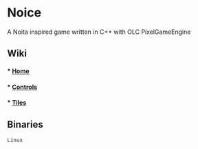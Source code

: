 # Noice
A Noita inspired game written in C++ with OLC PixelGameEngine

## Wiki

#### * [Home](https://github.com/ihave13digits/Bitmapper/wiki/Home)
#### * [Controls](https://github.com/ihave13digits/Bitmapper/wiki/All-Controls)
#### * [Tiles](https://github.com/ihave13digits/Bitmapper/wiki/All-Tiles)

## Binaries

    Linux

